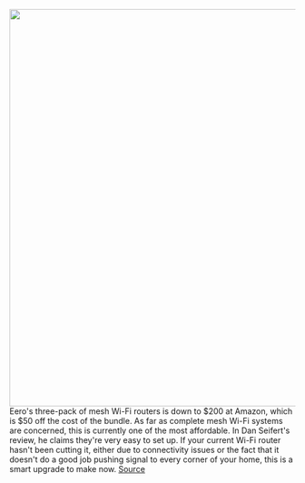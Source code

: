 <img src='https://cdn.vox-cdn.com/thumbor/gvlVTyCgcnL0e0cSxJW8zbZtPSY=/0x0:2040x1360/1200x800/filters:focal(857x517:1183x843)/cdn.vox-cdn.com/uploads/chorus_image/image/66965369/dseifert_191008_3720_0004.0.jpg' width='700px' /><br/>
Eero's three-pack of mesh Wi-Fi routers is down to $200 at Amazon, which is $50 off the cost of the bundle. As far as complete mesh Wi-Fi systems are concerned, this is currently one of the most affordable. In Dan Seifert's review, he claims they're very easy to set up. If your current Wi-Fi router hasn't been cutting it, either due to connectivity issues or the fact that it doesn't do a good job pushing signal to every corner of your home, this is a smart upgrade to make now.
<a href='https://www.theverge.com/good-deals/2020/6/22/21295952/eero-wifi-routers-amazon-echo-macbook-hp-apple-keyboard-ipad-deal'> Source <a/>